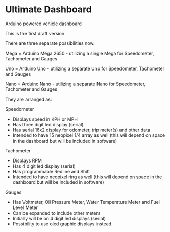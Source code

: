 # Ultimate Dashboard
Arduino powered vehicle dashboard

This is the first draft version.


There are three separate possibilities now.

Mega = Arduino Mega 2650 - utilizing a single Mega for Speedometer, Tachometer and Gauges

Uno = Arduino Uno - utilizing a separate Uno for Speedometer, Tachometer and Gauges

Nano = Arduino Nano - utilizing a separate Nano for Speedometer, Tachometer and Gauges

They are arranged as:

Speedometer
 - Displays speed in KPH or MPH
 - Has three digit led display (serial)
 - Has serial 16x2 display for odometer, trip meter(s) and other data
 - Intended to have 15 neopixel 1/4 array as well (this will depend on space in the dashboard but will be included in software)

Tachometer
 - Displays RPM
 - Has 4 digit led display (serial)
 - Has programmable Redline and Shift
 - Intended to have neopixel ring as well (this will depend on space in the dashboard but will be included in software)

Gauges
 - Has Voltmeter, Oil Pressure Meter, Water Temperature Meter and Fuel Level Meter
 - Can be expanded to include other meters
 - Initially will be on 4 digit led displays (serial)
 - Possibility to use oled graphic displays instead.
